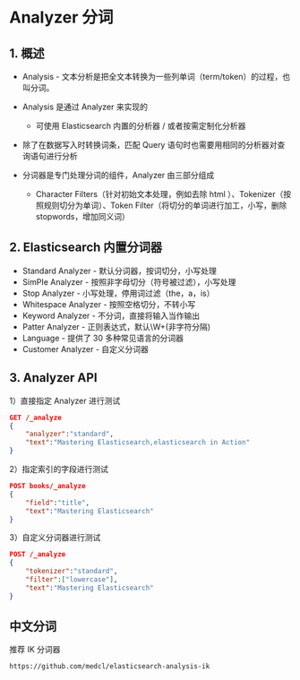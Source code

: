 # Analyzer 分词

## 1. 概述

* Analysis - 文本分析是把全文本转换为一些列单词（term/token）的过程，也叫分词。

* Analysis 是通过 Analyzer 来实现的
  * 可使用 Elasticsearch 内置的分析器 / 或者按需定制化分析器
* 除了在数据写入时转换词条，匹配 Query 语句时也需要用相同的分析器对查询语句进行分析
* 分词器是专门处理分词的组件，Analyzer 由三部分组成
  * Character Filters（针对初始文本处理，例如去除 html ）、Tokenizer（按照规则切分为单词）、Token Filter（将切分的单词进行加工，小写，删除 stopwords，增加同义词）





## 2. Elasticsearch 内置分词器

* Standard Analyzer - 默认分词器，按词切分，小写处理
* SimPIe Analyzer - 按照非字母切分（符号被过滤），小写处理
* Stop Analyzer - 小写处理，停用词过滤（the，a，is）
* Whitespace Analyzer - 按照空格切分，不转小写
* Keyword Analyzer - 不分词，直接将输入当作输出
* Patter Analyzer - 正则表达式，默认\W+(非字符分隔)
* Language - 提供了 30 多种常见语言的分词器 
* Customer Analyzer - 自定义分词器



## 3. Analyzer API

1）直接指定 Analyzer 进行测试

```json
GET /_analyze
{
	"analyzer":"standard",
    "text":"Mastering Elasticsearch,elasticsearch in Action"
}
```

2）指定索引的字段进行测试

```json
POST books/_analyze
{
    "field":"title",
    "text":"Mastering Elasticsearch"
}
```

3）自定义分词器进行测试

```json
POST /_analyze
{
    "tokenizer":"standard",
    "filter":["lowercase"],
    "text":"Mastering Elasticsearch"
}
```



## 中文分词

推荐 IK 分词器

```text
https://github.com/medcl/elasticsearch-analysis-ik
```

